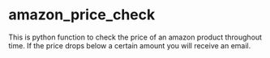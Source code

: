 # amazon_price_check
This is python function to check the price of an amazon product throughout time. If the price drops below a certain amount you will receive an email. 
